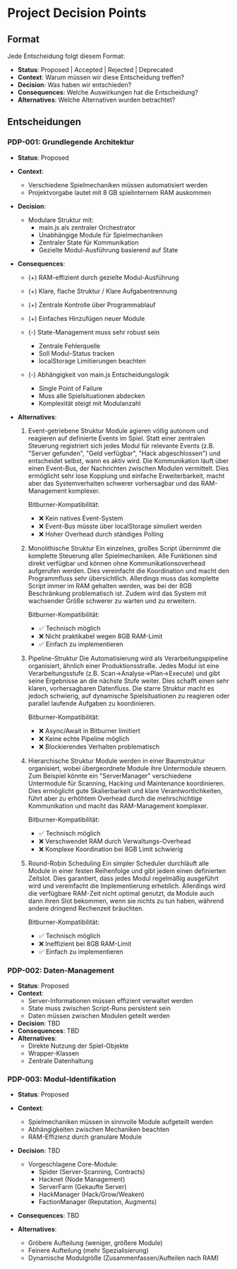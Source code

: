 # Project Decision Points

## Format
Jede Entscheidung folgt diesem Format:
- **Status**: Proposed | Accepted | Rejected | Deprecated
- **Context**: Warum müssen wir diese Entscheidung treffen?
- **Decision**: Was haben wir entschieden?
- **Consequences**: Welche Auswirkungen hat die Entscheidung?
- **Alternatives**: Welche Alternativen wurden betrachtet?

## Entscheidungen

### PDP-001: Grundlegende Architektur
- **Status**: Proposed
- **Context**: 
  - Verschiedene Spielmechaniken müssen automatisiert werden
  - Projektvorgabe lautet mit 8 GB spielinternem RAM auskommen

- **Decision**: 
  - Modulare Struktur mit:
    - main.js als zentraler Orchestrator
    - Unabhängige Module für Spielmechaniken
    - Zentraler State für Kommunikation
    - Gezielte Modul-Ausführung basierend auf State

- **Consequences**: 
  - (+) RAM-effizient durch gezielte Modul-Ausführung
  
  - (+) Klare, flache Struktur / Klare Aufgabentrennung
  
  - (+) Zentrale Kontrolle über Programmablauf
  
  - (+) Einfaches Hinzufügen neuer Module
  
  - (-) State-Management muss sehr robust sein
      - Zentrale Fehlerquelle
      - Soll Modul-Status tracken
      - localStorage Limitierungen beachten
  
  - (-) Abhängigkeit von main.js Entscheidungslogik
      - Single Point of Failure
      - Muss alle Spielsituationen abdecken
      - Komplexität steigt mit Modulanzahl

- **Alternatives**: 
  1. Event-getriebene Struktur
     Module agieren völlig autonom und reagieren auf definierte Events im Spiel. Statt einer zentralen Steuerung registriert sich jedes Modul für relevante Events (z.B. "Server gefunden", "Geld verfügbar", "Hack abgeschlossen") und entscheidet selbst, wann es aktiv wird. Die Kommunikation läuft über einen Event-Bus, der Nachrichten zwischen Modulen vermittelt. Dies ermöglicht sehr lose Kopplung und einfache Erweiterbarkeit, macht aber das Systemverhalten schwerer vorhersagbar und das RAM-Management komplexer.
     
     Bitburner-Kompatibilität:
     - ❌ Kein natives Event-System
     - ❌ Event-Bus müsste über localStorage simuliert werden
     - ❌ Hoher Overhead durch ständiges Polling

  2. Monolithische Struktur
     Ein einzelnes, großes Script übernimmt die komplette Steuerung aller Spielmechaniken. Alle Funktionen sind direkt verfügbar und können ohne Kommunikationsoverhead aufgerufen werden. Dies vereinfacht die Koordination und macht den Programmfluss sehr übersichtlich. Allerdings muss das komplette Script immer im RAM gehalten werden, was bei der 8GB Beschränkung problematisch ist. Zudem wird das System mit wachsender Größe schwerer zu warten und zu erweitern.
     
     Bitburner-Kompatibilität:
     - ✅ Technisch möglich
     - ❌ Nicht praktikabel wegen 8GB RAM-Limit
     - ✅ Einfach zu implementieren

  3. Pipeline-Struktur
     Die Automatisierung wird als Verarbeitungspipeline organisiert, ähnlich einer Produktionsstraße. Jedes Modul ist eine Verarbeitungsstufe (z.B. Scan->Analyse->Plan->Execute) und gibt seine Ergebnisse an die nächste Stufe weiter. Dies schafft einen sehr klaren, vorhersagbaren Datenfluss. Die starre Struktur macht es jedoch schwierig, auf dynamische Spielsituationen zu reagieren oder parallel laufende Aufgaben zu koordinieren.
     
     Bitburner-Kompatibilität:
     - ❌ Async/Await in Bitburner limitiert
     - ❌ Keine echte Pipeline möglich
     - ❌ Blockierendes Verhalten problematisch

  4. Hierarchische Struktur
     Module werden in einer Baumstruktur organisiert, wobei übergeordnete Module ihre Untermodule steuern. Zum Beispiel könnte ein "ServerManager" verschiedene Untermodule für Scanning, Hacking und Maintenance koordinieren. Dies ermöglicht gute Skalierbarkeit und klare Verantwortlichkeiten, führt aber zu erhöhtem Overhead durch die mehrschichtige Kommunikation und macht das RAM-Management komplexer.
     
     Bitburner-Kompatibilität:
     - ✅ Technisch möglich
     - ❌ Verschwendet RAM durch Verwaltungs-Overhead
     - ❌ Komplexe Koordination bei 8GB Limit schwierig

  5. Round-Robin Scheduling
     Ein simpler Scheduler durchläuft alle Module in einer festen Reihenfolge und gibt jedem einen definierten Zeitslot. Dies garantiert, dass jedes Modul regelmäßig ausgeführt wird und vereinfacht die Implementierung erheblich. Allerdings wird die verfügbare RAM-Zeit nicht optimal genutzt, da Module auch dann ihren Slot bekommen, wenn sie nichts zu tun haben, während andere dringend Rechenzeit bräuchten.
     
     Bitburner-Kompatibilität:
     - ✅ Technisch möglich
     - ❌ Ineffizient bei 8GB RAM-Limit
     - ✅ Einfach zu implementieren

### PDP-002: Daten-Management
- **Status**: Proposed
- **Context**:
  - Server-Informationen müssen effizient verwaltet werden
  - State muss zwischen Script-Runs persistent sein
  - Daten müssen zwischen Modulen geteilt werden
- **Decision**: TBD
- **Consequences**: TBD
- **Alternatives**: 
  - Direkte Nutzung der Spiel-Objekte
  - Wrapper-Klassen
  - Zentrale Datenhaltung 

### PDP-003: Modul-Identifikation
- **Status**: Proposed
- **Context**: 
  - Spielmechaniken müssen in sinnvolle Module aufgeteilt werden
  - Abhängigkeiten zwischen Mechaniken beachten
  - RAM-Effizienz durch granulare Module

- **Decision**: TBD
  - Vorgeschlagene Core-Module:
    - Spider (Server-Scanning, Contracts)
    - Hacknet (Node Management)
    - ServerFarm (Gekaufte Server)
    - HackManager (Hack/Grow/Weaken)
    - FactionManager (Reputation, Augments)

- **Consequences**: TBD

- **Alternatives**: 
  - Gröbere Aufteilung (weniger, größere Module)
  - Feinere Aufteilung (mehr Spezialisierung)
  - Dynamische Modulgröße (Zusammenfassen/Aufteilen nach RAM)


